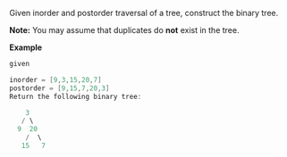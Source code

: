 Given inorder and postorder traversal of a tree, construct the binary tree.

**Note:**
You may assume that duplicates do **not** exist in the tree.

**Example**
```java
given

inorder = [9,3,15,20,7]
postorder = [9,15,7,20,3]
Return the following binary tree:

    3
   / \
  9  20
    /  \
   15   7
```